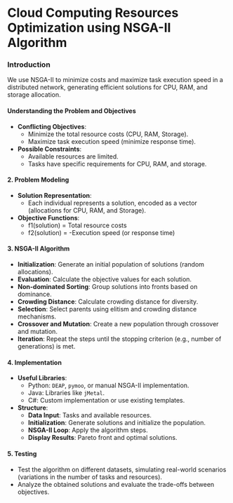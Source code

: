 # Cloud Computing Resources Optimization using NSGA-II Algorithm 

### Introduction 

We use NSGA-II to minimize costs and maximize task execution speed in a distributed network, generating efficient solutions for CPU, RAM, and storage allocation.

#### **Understanding the Problem and Objectives**

-   **Conflicting Objectives**:
    -   Minimize the total resource costs (CPU, RAM, Storage).
    -   Maximize task execution speed (minimize response time).
-   **Possible Constraints**:
    -   Available resources are limited.
    -   Tasks have specific requirements for CPU, RAM, and storage.

#### 2. **Problem Modeling**

-   **Solution Representation**:
    -   Each individual represents a solution, encoded as a vector (allocations for CPU, RAM, and Storage).
-   **Objective Functions**:
    -   f1(solution) = Total resource costs
    -   f2(solution) = -Execution speed (or response time)

#### 3. **NSGA-II Algorithm**

-   **Initialization**: Generate an initial population of solutions (random allocations).
-   **Evaluation**: Calculate the objective values for each solution.
-   **Non-dominated Sorting**: Group solutions into fronts based on dominance.
-   **Crowding Distance**: Calculate crowding distance for diversity.
-   **Selection**: Select parents using elitism and crowding distance mechanisms.
-   **Crossover and Mutation**: Create a new population through crossover and mutation.
-   **Iteration**: Repeat the steps until the stopping criterion (e.g., number of generations) is met.

#### 4. **Implementation**

-   **Useful Libraries**:
    -   Python: `DEAP`, `pymoo`, or manual NSGA-II implementation.
    -   Java: Libraries like `jMetal`.
    -   C#: Custom implementation or use existing templates.
-   **Structure**:
    -   **Data Input**: Tasks and available resources.
    -   **Initialization**: Generate solutions and initialize the population.
    -   **NSGA-II Loop**: Apply the algorithm steps.
    -   **Display Results**: Pareto front and optimal solutions.

#### 5. **Testing**

-   Test the algorithm on different datasets, simulating real-world scenarios (variations in the number of tasks and resources).
-   Analyze the obtained solutions and evaluate the trade-offs between objectives.
